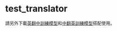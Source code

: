 # test_translator
請另外下載[英翻中訓練模型](https://drive.google.com/file/d/1dKTcWSR_WKZPQrC8PkqyMBoNyyhEY7tN/view?usp=sharing)和[中翻英訓練模型](https://drive.google.com/file/d/1dKTcWSR_WKZPQrC8PkqyMBoNyyhEY7tN/view?usp=sharing)搭配使用。
